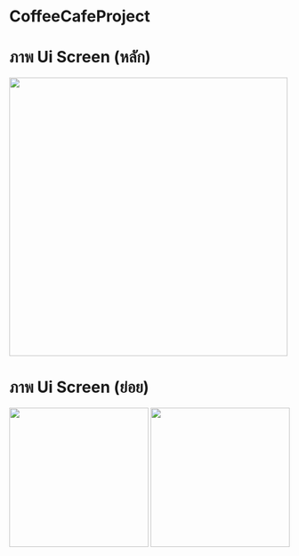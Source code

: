 # CoffeeCafeProject

# ภาพ Ui Screen (หลัก)

<img src="https://github.com/user-attachments/assets/625f4226-f047-45d2-b228-520e5bddc680" width="500">

# ภาพ Ui Screen (ย่อย)

<img src="https://github.com/user-attachments/assets/9b907e4a-b313-44ab-99d1-7ba9f3015608" width="250">

<img src="https://github.com/user-attachments/assets/b92d7f17-8700-4a77-8001-4fa16c49afc7" width="250">


